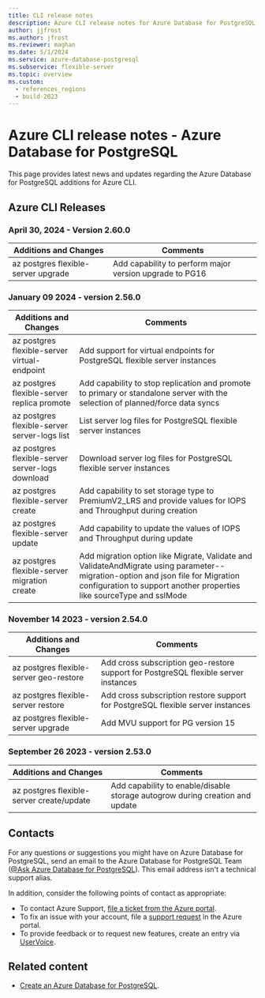 ```yaml
---
title: CLI release notes
description: Azure CLI release notes for Azure Database for PostgreSQL.
author: jjfrost
ms.author: jfrost
ms.reviewer: maghan
ms.date: 5/1/2024
ms.service: azure-database-postgresql
ms.subservice: flexible-server
ms.topic: overview
ms.custom:
  - references_regions
  - build-2023
---
```


# Azure CLI release notes - Azure Database for PostgreSQL 

This page provides latest news and updates regarding the Azure Database for PostgreSQL additions for Azure CLI.  

## Azure CLI Releases

### April 30, 2024 - Version 2.60.0

| Additions and Changes | Comments |
| --- | --- | 
| az postgres flexible-server upgrade | Add capability to perform major version upgrade to PG16 |


### January 09 2024 - version 2.56.0

| Additions and Changes | Comments |
| --- | --- | 
| az postgres flexible-server virtual-endpoint | Add support for virtual endpoints for PostgreSQL flexible server instances |
| az postgres flexible-server replica promote | Add capability to stop replication and promote to primary or standalone server with the selection of planned/force data syncs |
| az postgres flexible-server server-logs list | List server log files for PostgreSQL flexible server instances |
| az postgres flexible-server server-logs download | Download server log files for PostgreSQL flexible server instances |
| az postgres flexible-server create | Add capability to set storage type to PremiumV2_LRS and provide values for IOPS and Throughput during creation |
| az postgres flexible-server update | Add capability to update the values of IOPS and Throughput during update |
| az postgres flexible-server migration create | Add migration option like Migrate, Validate and ValidateAndMigrate using parameter--migration-option and json file for Migration configuration to support another properties like sourceType and sslMode |

### November 14  2023 - version 2.54.0

| Additions and Changes | Comments |
| --- | --- | 
| az postgres flexible-server geo-restore | Add cross subscription geo-restore support for PostgreSQL flexible server instances |
| az postgres flexible-server restore | Add cross subscription restore support for PostgreSQL flexible server instances |
| az postgres flexible-server upgrade | Add MVU support for PG version 15 |

### September 26 2023 - version 2.53.0

| Additions and Changes | Comments |
| --- | --- | 
| az postgres flexible-server create/update | Add capability to enable/disable storage autogrow during creation and update |

## Contacts

For any questions or suggestions you might have on Azure Database for PostgreSQL, send an email to the Azure Database for PostgreSQL Team ([@Ask Azure Database for PostgreSQL](mailto:AskAzureDBforPostgreSQL@service.microsoft.com)). This email address isn't a technical support alias.

In addition, consider the following points of contact as appropriate:

- To contact Azure Support, [file a ticket from the Azure portal](https://portal.azure.com/?#blade/Microsoft_Azure_Support/HelpAndSupportBlade).
- To fix an issue with your account, file a [support request](https://portal.azure.com/#blade/Microsoft_Azure_Support/HelpAndSupportBlade/newsupportrequest) in the Azure portal.
- To provide feedback or to request new features, create an entry via [UserVoice](https://feedback.azure.com/forums/597976-azure-database-for-postgresql).

## Related content

- [Create an Azure Database for PostgreSQL](quickstart-create-server.md).
